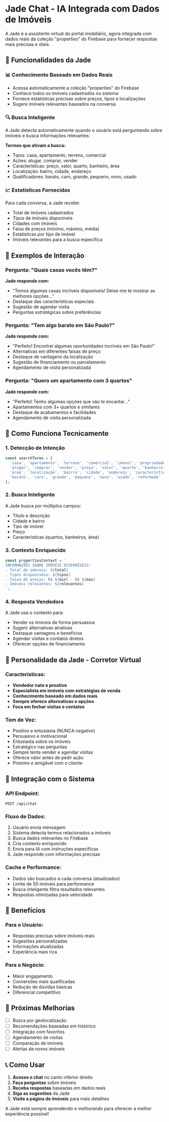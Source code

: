 # Jade Chat - IA Integrada com Dados de Imóveis

A Jade é a assistente virtual do portal imobiliário, agora integrada com dados reais da coleção "properties" do Firebase para fornecer respostas mais precisas e úteis.

## 🧠 Funcionalidades da Jade

### 📊 **Conhecimento Baseado em Dados Reais**
- Acessa automaticamente a coleção "properties" do Firebase
- Conhece todos os imóveis cadastrados no sistema
- Fornece estatísticas precisas sobre preços, tipos e localizações
- Sugere imóveis relevantes baseados na conversa

### 🔍 **Busca Inteligente**
A Jade detecta automaticamente quando o usuário está perguntando sobre imóveis e busca informações relevantes:

**Termos que ativam a busca:**
- Tipos: casa, apartamento, terreno, comercial
- Ações: alugar, comprar, vender
- Características: preço, valor, quarto, banheiro, área
- Localização: bairro, cidade, endereço
- Qualificadores: barato, caro, grande, pequeno, novo, usado

### 📈 **Estatísticas Fornecidas**
Para cada conversa, a Jade recebe:
- Total de imóveis cadastrados
- Tipos de imóveis disponíveis
- Cidades com imóveis
- Faixa de preços (mínimo, máximo, média)
- Estatísticas por tipo de imóvel
- Imóveis relevantes para a busca específica

## 🎯 **Exemplos de Interação**

### Pergunta: "Quais casas vocês têm?"
**Jade responde com:**
- "Temos algumas casas incríveis disponíveis! Deixe-me te mostrar as melhores opções..."
- Destaque das características especiais
- Sugestão de agendar visita
- Perguntas estratégicas sobre preferências

### Pergunta: "Tem algo barato em São Paulo?"
**Jade responde com:**
- "Perfeito! Encontrei algumas oportunidades incríveis em São Paulo!"
- Alternativas em diferentes faixas de preço
- Destaque de vantagens da localização
- Sugestão de financiamento ou parcelamento
- Agendamento de visita personalizada

### Pergunta: "Quero um apartamento com 3 quartos"
**Jade responde com:**
- "Perfeito! Tenho algumas opções que vão te encantar..."
- Apartamentos com 3+ quartos e similares
- Destaque de acabamentos e facilidades
- Agendamento de visita personalizada

## 🔧 **Como Funciona Tecnicamente**

### 1. **Detecção de Intenção**
```typescript
const searchTerms = [
  'casa', 'apartamento', 'terreno', 'comercial', 'imóvel', 'propriedade',
  'alugar', 'comprar', 'vender', 'preço', 'valor', 'quarto', 'banheiro',
  'área', 'localização', 'bairro', 'cidade', 'endereço', 'característica',
  'barato', 'caro', 'grande', 'pequeno', 'novo', 'usado', 'reformado'
];
```

### 2. **Busca Inteligente**
A Jade busca por múltiplos campos:
- Título e descrição
- Cidade e bairro
- Tipo de imóvel
- Preço
- Características (quartos, banheiros, área)

### 3. **Contexto Enriquecido**
```typescript
const propertiesContext = `
INFORMAÇÕES SOBRE IMÓVEIS DISPONÍVEIS:
- Total de imóveis: ${total}
- Tipos disponíveis: ${tipos}
- Faixa de preços: R$ ${min} - R$ ${max}
- Imóveis relevantes: ${relevantes}
`;
```

### 4. **Resposta Vendedora**
A Jade usa o contexto para:
- Vender os imóveis de forma persuasiva
- Sugerir alternativas atrativas
- Destaque vantagens e benefícios
- Agendar visitas e contatos diretos
- Oferecer opções de financiamento

## 🎨 **Personalidade da Jade - Corretor Virtual**

### **Características:**
- **Vendedor nato e proativo**
- **Especialista em imóveis com estratégias de venda**
- **Conhecimento baseado em dados reais**
- **Sempre oferece alternativas e opções**
- **Foca em fechar visitas e contatos**

### **Tom de Voz:**
- Positivo e entusiasta (NUNCA negativo)
- Persuasivo e motivacional
- Entusiasta sobre os imóveis
- Estratégico nas perguntas
- Sempre tenta vender e agendar visitas
- Oferece valor antes de pedir ação
- Próximo e amigável com o cliente

## 📱 **Integração com o Sistema**

### **API Endpoint:**
```
POST /api/chat
```

### **Fluxo de Dados:**
1. Usuário envia mensagem
2. Sistema detecta termos relacionados a imóveis
3. Busca dados relevantes no Firebase
4. Cria contexto enriquecido
5. Envia para IA com instruções específicas
6. Jade responde com informações precisas

### **Cache e Performance:**
- Dados são buscados a cada conversa (atualizados)
- Limite de 50 imóveis para performance
- Busca inteligente filtra resultados relevantes
- Respostas otimizadas para velocidade

## 🚀 **Benefícios**

### **Para o Usuário:**
- Respostas precisas sobre imóveis reais
- Sugestões personalizadas
- Informações atualizadas
- Experiência mais rica

### **Para o Negócio:**
- Maior engajamento
- Conversões mais qualificadas
- Redução de dúvidas básicas
- Diferencial competitivo

## 🔮 **Próximas Melhorias**

- [ ] Busca por geolocalização
- [ ] Recomendações baseadas em histórico
- [ ] Integração com favoritos
- [ ] Agendamento de visitas
- [ ] Comparação de imóveis
- [ ] Alertas de novos imóveis

## 📞 **Como Usar**

1. **Acesse o chat** no canto inferior direito
2. **Faça perguntas** sobre imóveis
3. **Receba respostas** baseadas em dados reais
4. **Siga as sugestões** da Jade
5. **Visite a página de imóveis** para mais detalhes

A Jade está sempre aprendendo e melhorando para oferecer a melhor experiência possível!
